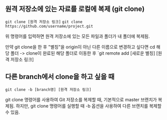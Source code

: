 ## 원격 저장소에 있는 자료를 로컬에 복제 (git clone)

`git clone [원격 저장소 링크]`
`git clone https://github.com/username/project.git`

위 명령어를 입력하면 원격 저장소에 있는 모든 파일과 폴더가 내 폴더에 복제됨.

만약 git clone을 한 후 "별칭"을 origin이 아닌 다른 이름으로 변경하고 싶다면 
cd 해당 폴더 -> clone이 완료된 해당 폴더로 이동한 후 
`git remote add [새로운 별칭] [원격 저장소 링크]

## 다른 branch에서 clone을 하고 싶을 때

`git clone -b [branch명] [원격 저장소 링크]`

git clone 명령어를 사용하여 Git 저장소를 복제할 때, 기본적으로 master 브랜치가 복제됨. 
하지만, git clone 명령어를 실행할 때 -b 옵션을 사용하여 다른 브랜치를 복제할 수 있음.